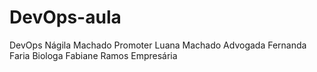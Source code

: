 # DevOps-aula
DevOps 
Nágila Machado Promoter
Luana Machado Advogada
Fernanda Faria Biologa
Fabiane Ramos Empresária
